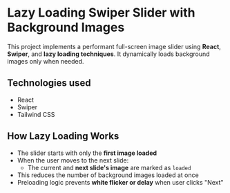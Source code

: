 # Lazy Loading Swiper Slider with Background Images

This project implements a performant full-screen image slider using **React**, **Swiper**, and **lazy loading techniques**. It dynamically loads background images only when needed.

## Technologies used

- React
- Swiper
- Tailwind CSS

## How Lazy Loading Works

- The slider starts with only the **first image loaded**
- When the user moves to the next slide:
  - The current and **next slide's image** are marked as `loaded`
- This reduces the number of background images loaded at once
- Preloading logic prevents **white flicker or delay** when user clicks "Next"

